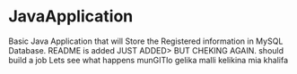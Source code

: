 # JavaApplication
Basic Java Application that will Store the Registered information in MySQL Database.
README is added
JUST ADDED> BUT CHEKING AGAIN.
should build a job
Lets see what happens
munGITlo gelika
malli kelikina mia khalifa

